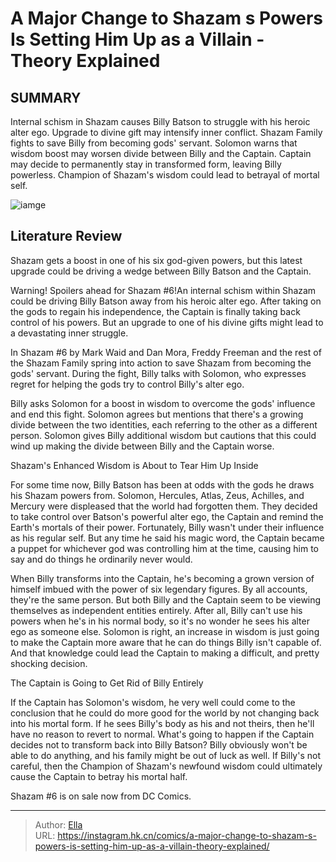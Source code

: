 # A Major Change to Shazam s Powers Is Setting Him Up as a Villain - Theory Explained


## SUMMARY 



  Internal schism in Shazam causes Billy Batson to struggle with his heroic alter ego. Upgrade to divine gift may intensify inner conflict.   Shazam Family fights to save Billy from becoming gods&#39; servant. Solomon warns that wisdom boost may worsen divide between Billy and the Captain.   Captain may decide to permanently stay in transformed form, leaving Billy powerless. Champion of Shazam&#39;s wisdom could lead to betrayal of mortal self.  

![iamge](https://static1.srcdn.com/wordpress/wp-content/uploads/2023/12/shazam-yelling-featured-dc.jpg)

## Literature Review

Shazam gets a boost in one of his six god-given powers, but this latest upgrade could be driving a wedge between Billy Batson and the Captain.




Warning! Spoilers ahead for Shazam #6!An internal schism within Shazam could be driving Billy Batson away from his heroic alter ego. After taking on the gods to regain his independence, the Captain is finally taking back control of his powers. But an upgrade to one of his divine gifts might lead to a devastating inner struggle.




In Shazam #6 by Mark Waid and Dan Mora, Freddy Freeman and the rest of the Shazam Family spring into action to save Shazam from becoming the gods&#39; servant. During the fight, Billy talks with Solomon, who expresses regret for helping the gods try to control Billy&#39;s alter ego.

          

Billy asks Solomon for a boost in wisdom to overcome the gods&#39; influence and end this fight. Solomon agrees but mentions that there&#39;s a growing divide between the two identities, each referring to the other as a different person. Solomon gives Billy additional wisdom but cautions that this could wind up making the divide between Billy and the Captain worse.


 Shazam&#39;s Enhanced Wisdom is About to Tear Him Up Inside 
          




For some time now, Billy Batson has been at odds with the gods he draws his Shazam powers from. Solomon, Hercules, Atlas, Zeus, Achilles, and Mercury were displeased that the world had forgotten them. They decided to take control over Batson&#39;s powerful alter ego, the Captain and remind the Earth&#39;s mortals of their power. Fortunately, Billy wasn&#39;t under their influence as his regular self. But any time he said his magic word, the Captain became a puppet for whichever god was controlling him at the time, causing him to say and do things he ordinarily never would.

When Billy transforms into the Captain, he&#39;s becoming a grown version of himself imbued with the power of six legendary figures. By all accounts, they&#39;re the same person. But both Billy and the Captain seem to be viewing themselves as independent entities entirely. After all, Billy can&#39;t use his powers when he&#39;s in his normal body, so it&#39;s no wonder he sees his alter ego as someone else. Solomon is right, an increase in wisdom is just going to make the Captain more aware that he can do things Billy isn&#39;t capable of. And that knowledge could lead the Captain to making a difficult, and pretty shocking decision.






 The Captain is Going to Get Rid of Billy Entirely 
          

If the Captain has Solomon&#39;s wisdom, he very well could come to the conclusion that he could do more good for the world by not changing back into his mortal form. If he sees Billy&#39;s body as his and not theirs, then he&#39;ll have no reason to revert to normal. What&#39;s going to happen if the Captain decides not to transform back into Billy Batson? Billy obviously won&#39;t be able to do anything, and his family might be out of luck as well. If Billy&#39;s not careful, then the Champion of Shazam&#39;s newfound wisdom could ultimately cause the Captain to betray his mortal half.

Shazam #6 is on sale now from DC Comics.



---

> Author: [Ella](https://instagram.hk.cn/)  
> URL: https://instagram.hk.cn/comics/a-major-change-to-shazam-s-powers-is-setting-him-up-as-a-villain-theory-explained/  

